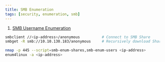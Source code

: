 ```yaml
---
title: SMB Enumeration
tags: [security, enumeration, smb]
---
```


1. <u>SMB Username Enumeration</u>

````bash
smbclient //<ip-address>/anonymous 			# Connect to SMB Share
smbget -R smb://10.10.130.183/anonymous 	# Recursively download Share content

nmap -p 445 --script=smb-enum-shares,smb-enum-users <ip-address>
enum4linux -a <ip-address>
````